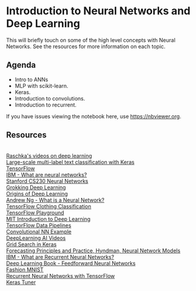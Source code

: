 # Introduction to Neural Networks and Deep Learning
This will briefly touch on some of the high level concepts with Neural Networks. See the resources for more information on each topic.

## Agenda
- Intro to ANNs
- MLP with scikit-learn.    
- Keras.  
- Introduction to convolutions.  
- Introduction to recurrent.

If you have issues viewing the notebook here, use https://nbviewer.org.

## Resources
<br>[Raschka's videos on deep learning](https://sebastianraschka.com/blog/2021/dl-course.html)
<br>[Large-scale multi-label text classification with Keras](https://keras.io/examples/nlp/multi_label_classification/)
<br>[TensorFlow](https://www.tensorflow.org)
<br>[IBM - What are neural networks?](https://www.ibm.com/cloud/learn/neural-networks)
<br>[Stanford CS230 Neural Networks](https://stanford.edu/~shervine/teaching/cs-230/cheatsheet-convolutional-neural-networks)
<br>[Grokking Deep Learning](https://github.com/iamtrask/Grokking-Deep-Learning)
<br>[Origins of Deep Learning](https://arxiv.org/pdf/1702.07800.pdf)
<br>[Andrew Ng - What is a Neural Network?](https://www.youtube.com/watch?v=n1l-9lIMW7E&list=PLkDaE6sCZn6Ec-XTbcX1uRg2_u4xOEky0&index=3)
<br>[TensorFlow Clothing Classification](https://www.tensorflow.org/tutorials/keras/classification)
<br>[TensorFlow Playground](https://playground.tensorflow.org/#activation=tanh&batchSize=10&dataset=xor&regDataset=reg-plane&learningRate=0.03&regularizationRate=0&noise=0&networkShape=7,7,7,7,7&seed=0.02892&showTestData=true&discretize=false&percTrainData=50&x=true&y=true&xTimesY=false&xSquared=true&ySquared=true&cosX=false&sinX=false&cosY=false&sinY=false&collectStats=false&problem=classification&initZero=false&hideText=false&problem_hide=false&batchSize_hide=false&percTrainData_hide=false&numHiddenLayers_hide=false&playButton_hide=false&learningRate_hide=false&regularizationRate_hide=true&regularization_hide=true)
<br>[MIT Introduction to Deep Learning](http://introtodeeplearning.com/slides/6S191_MIT_DeepLearning_L1.pdf)
<br>[TensorFlow Data Pipelines](https://www.tensorflow.org/guide/data)
<br>[Convolutional NN Example](https://www.tensorflow.org/tutorials/images/cnn)
<br>[DeepLearning AI Videos](https://www.youtube.com/channel/UCcIXc5mJsHVYTZR1maL5l9w)
<br>[Grid Search in Keras](https://keras.io/guides/keras_tuner/getting_started/)
<br>[Forecasting Principles and Practice, Hyndman, Neural Network Models](https://otexts.com/fpp3/nnetar.html)
<br>[IBM - What are Recurrent Neural Networks?](https://www.ibm.com/cloud/learn/recurrent-neural-networks)
<br>[Deep Learning Book - Feedforward Neural Networks](https://www.deeplearningbook.org/contents/mlp.html)
<br>[Fashion MNIST](https://www.tensorflow.org/tutorials/keras/classification)
<br>[Recurrent Neural Networks with TensorFlow](https://www.tensorflow.org/guide/keras/rnn)
<br>[Keras Tuner](https://keras.io/keras_tuner/)
